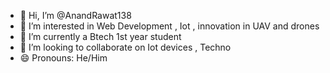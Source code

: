 - 👋 Hi, I’m @AnandRawat138
- 👀 I’m interested in Web Development , Iot , innovation in UAV and drones 
- 🌱 I’m currently a Btech 1st year student
- 💞️ I’m looking to collaborate on Iot devices , Techno
- 😄 Pronouns: He/Him

<!---
AnandRawat138/AnandRawat138 is a ✨ special ✨ repository because its `README.md` (this file) appears on your GitHub profile.
You can click the Preview link to take a look at your changes.
--->
